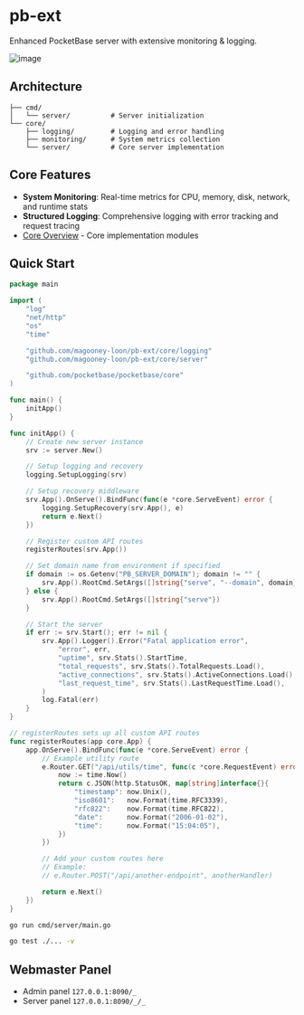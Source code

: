 # pb-ext

Enhanced PocketBase server with extensive monitoring & logging.

![image](https://github.com/user-attachments/assets/4466de28-d885-4112-95a9-84dde7f67dc7)

## Architecture

```
├── cmd/
│   └── server/          # Server initialization
└── core/
    ├── logging/         # Logging and error handling
    ├── monitoring/      # System metrics collection 
    └── server/          # Core server implementation

```

## Core Features

- **System Monitoring**: Real-time metrics for CPU, memory, disk, network, and runtime stats
- **Structured Logging**: Comprehensive logging with error tracking and request tracing
- [Core Overview](core/README.md) - Core implementation modules

## Quick Start

```go
package main

import (
	"log"
	"net/http"
	"os"
	"time"

	"github.com/magooney-loon/pb-ext/core/logging"
	"github.com/magooney-loon/pb-ext/core/server"

	"github.com/pocketbase/pocketbase/core"
)

func main() {
	initApp()
}

func initApp() {
	// Create new server instance
	srv := server.New()

	// Setup logging and recovery
	logging.SetupLogging(srv)

	// Setup recovery middleware
	srv.App().OnServe().BindFunc(func(e *core.ServeEvent) error {
		logging.SetupRecovery(srv.App(), e)
		return e.Next()
	})

	// Register custom API routes
	registerRoutes(srv.App())

	// Set domain name from environment if specified
	if domain := os.Getenv("PB_SERVER_DOMAIN"); domain != "" {
		srv.App().RootCmd.SetArgs([]string{"serve", "--domain", domain})
	} else {
		srv.App().RootCmd.SetArgs([]string{"serve"})
	}

	// Start the server
	if err := srv.Start(); err != nil {
		srv.App().Logger().Error("Fatal application error",
			"error", err,
			"uptime", srv.Stats().StartTime,
			"total_requests", srv.Stats().TotalRequests.Load(),
			"active_connections", srv.Stats().ActiveConnections.Load(),
			"last_request_time", srv.Stats().LastRequestTime.Load(),
		)
		log.Fatal(err)
	}
}

// registerRoutes sets up all custom API routes
func registerRoutes(app core.App) {
	app.OnServe().BindFunc(func(e *core.ServeEvent) error {
		// Example utility route
		e.Router.GET("/api/utils/time", func(c *core.RequestEvent) error {
			now := time.Now()
			return c.JSON(http.StatusOK, map[string]interface{}{
				"timestamp": now.Unix(),
				"iso8601":   now.Format(time.RFC3339),
				"rfc822":    now.Format(time.RFC822),
				"date":      now.Format("2006-01-02"),
				"time":      now.Format("15:04:05"),
			})
		})

		// Add your custom routes here
		// Example:
		// e.Router.POST("/api/another-endpoint", anotherHandler)

		return e.Next()
	})
}
```

```bash
go run cmd/server/main.go
```

```bash
go test ./... -v
```

## Webmaster Panel

- Admin panel `127.0.0.1:8090/_`
- Server panel `127.0.0.1:8090/_/_`
